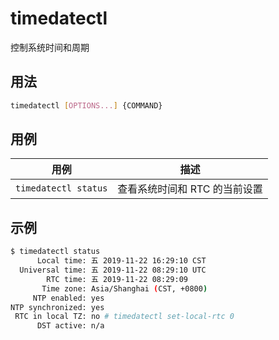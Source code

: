 # timedatectl

控制系统时间和周期

## 用法

```sh
timedatectl [OPTIONS...] {COMMAND}
```

## 用例

| 用例                 | 描述                          |
| -------------------- | ----------------------------- |
| `timedatectl status` | 查看系统时间和 RTC 的当前设置 |

## 示例

```sh
$ timedatectl status
      Local time: 五 2019-11-22 16:29:10 CST
  Universal time: 五 2019-11-22 08:29:10 UTC
        RTC time: 五 2019-11-22 08:29:09
       Time zone: Asia/Shanghai (CST, +0800)
     NTP enabled: yes
NTP synchronized: yes
 RTC in local TZ: no # timedatectl set-local-rtc 0
      DST active: n/a
```
